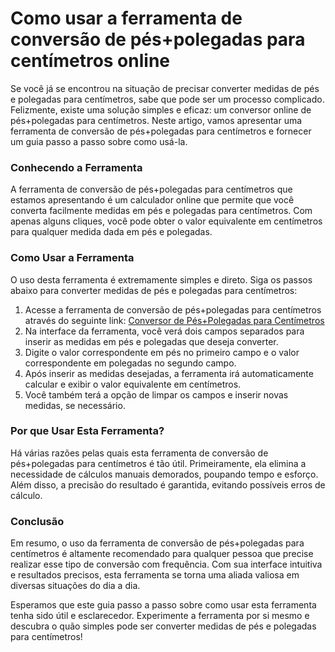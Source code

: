 Como usar a ferramenta de conversão de pés+polegadas para centímetros online
============================================================================

Se você já se encontrou na situação de precisar converter medidas de pés e polegadas para centímetros, sabe que pode ser um processo complicado. Felizmente, existe uma solução simples e eficaz: um conversor online de pés+polegadas para centímetros. Neste artigo, vamos apresentar uma ferramenta de conversão de pés+polegadas para centímetros e fornecer um guia passo a passo sobre como usá-la.

### Conhecendo a Ferramenta

A ferramenta de conversão de pés+polegadas para centímetros que estamos apresentando é um calculador online que permite que você converta facilmente medidas em pés e polegadas para centímetros. Com apenas alguns cliques, você pode obter o valor equivalente em centímetros para qualquer medida dada em pés e polegadas.

### Como Usar a Ferramenta

O uso desta ferramenta é extremamente simples e direto. Siga os passos abaixo para converter medidas de pés e polegadas para centímetros:

1. Acesse a ferramenta de conversão de pés+polegadas para centímetros através do seguinte link: [Conversor de Pés+Polegadas para Centímetros](https://www.onlinecalculatorsfree.com/pt/convert/feet-inch-to-cm.html)
2. Na interface da ferramenta, você verá dois campos separados para inserir as medidas em pés e polegadas que deseja converter.
3. Digite o valor correspondente em pés no primeiro campo e o valor correspondente em polegadas no segundo campo.
4. Após inserir as medidas desejadas, a ferramenta irá automaticamente calcular e exibir o valor equivalente em centímetros.
5. Você também terá a opção de limpar os campos e inserir novas medidas, se necessário.

### Por que Usar Esta Ferramenta?

Há várias razões pelas quais esta ferramenta de conversão de pés+polegadas para centímetros é tão útil. Primeiramente, ela elimina a necessidade de cálculos manuais demorados, poupando tempo e esforço. Além disso, a precisão do resultado é garantida, evitando possíveis erros de cálculo.

### Conclusão

Em resumo, o uso da ferramenta de conversão de pés+polegadas para centímetros é altamente recomendado para qualquer pessoa que precise realizar esse tipo de conversão com frequência. Com sua interface intuitiva e resultados precisos, esta ferramenta se torna uma aliada valiosa em diversas situações do dia a dia.

Esperamos que este guia passo a passo sobre como usar esta ferramenta tenha sido útil e esclarecedor. Experimente a ferramenta por si mesmo e descubra o quão simples pode ser converter medidas de pés e polegadas para centímetros!
